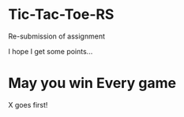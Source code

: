 # Tic-Tac-Toe-RS

Re-submission of assignment

I hope I get some points...

# May you win Every game

X goes first!
